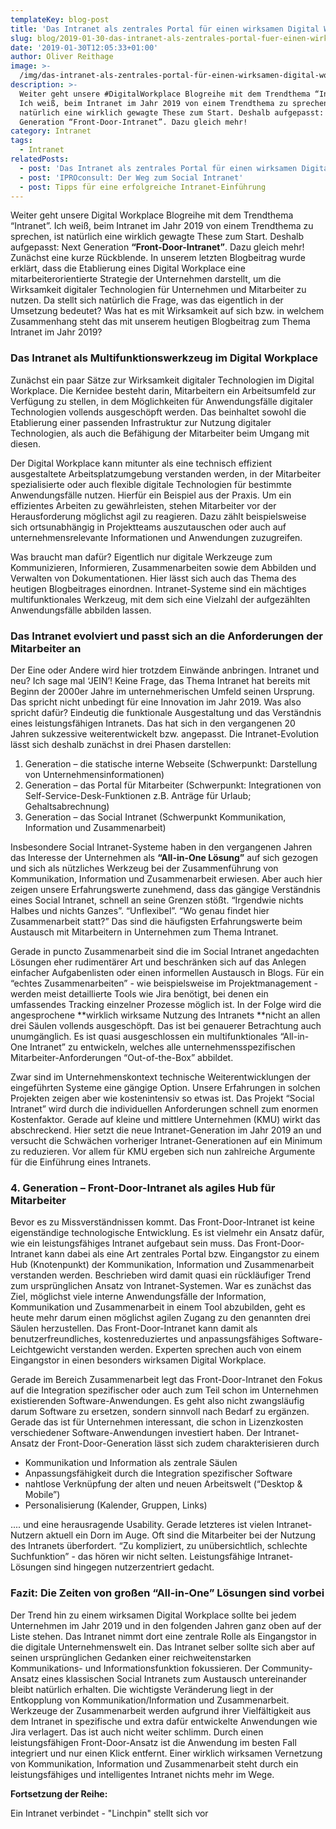 ```yaml
---
templateKey: blog-post
title: 'Das Intranet als zentrales Portal für einen wirksamen Digital Workplace '
slug: blog/2019-01-30-das-intranet-als-zentrales-portal-fuer-einen-wirksamen-digital-workplace
date: '2019-01-30T12:05:33+01:00'
author: Oliver Reithage
image: >-
  /img/das-intranet-als-zentrales-portal-für-einen-wirksamen-digital-workplace-2-.jpg
description: >-
  Weiter geht unsere #DigitalWorkplace Blogreihe mit dem Trendthema “Intranet”.
  Ich weiß, beim Intranet im Jahr 2019 von einem Trendthema zu sprechen, ist
  natürlich eine wirklich gewagte These zum Start. Deshalb aufgepasst: Next
  Generation “Front-Door-Intranet”. Dazu gleich mehr! 
category: Intranet
tags:
  - Intranet
relatedPosts:
  - post: 'Das Intranet als zentrales Portal für einen wirksamen Digital Workplace '
  - post: 'IPROconsult: Der Weg zum Social Intranet'
  - post: Tipps für eine erfolgreiche Intranet-Einführung
---
```

Weiter geht unsere Digital Workplace Blogreihe mit dem Trendthema “Intranet”. Ich weiß, beim Intranet im Jahr 2019 von einem Trendthema zu sprechen, ist natürlich eine wirklich gewagte These zum Start. Deshalb aufgepasst: Next Generation **“Front-Door-Intranet”**. Dazu gleich mehr! Zunächst eine kurze Rückblende. In unserem letzten Blogbeitrag wurde erklärt, dass die Etablierung eines Digital Workplace eine mitarbeiterorientierte Strategie der Unternehmen darstellt, um die Wirksamkeit digitaler Technologien für Unternehmen und Mitarbeiter zu nutzen. Da stellt sich natürlich die Frage, was das eigentlich in der Umsetzung bedeutet? Was hat es mit Wirksamkeit auf sich bzw. in welchem Zusammenhang steht das mit unserem heutigen Blogbeitrag zum Thema Intranet im Jahr 2019?

### Das Intranet als Multifunktionswerkzeug im Digital Workplace

Zunächst ein paar Sätze zur Wirksamkeit digitaler Technologien im Digital Workplace. Die Kernidee besteht darin, Mitarbeitern ein Arbeitsumfeld zur Verfügung zu stellen, in dem Möglichkeiten für Anwendungsfälle digitaler Technologien vollends ausgeschöpft werden. Das beinhaltet sowohl die Etablierung einer passenden Infrastruktur zur Nutzung digitaler Technologien, als auch die Befähigung der Mitarbeiter beim Umgang mit diesen.

Der Digital Workplace kann mitunter als eine technisch effizient ausgestaltete Arbeitsplatzumgebung verstanden werden, in der Mitarbeiter spezialisierte oder auch flexible digitale Technologien für bestimmte Anwendungsfälle nutzen. Hierfür ein Beispiel aus der Praxis. Um ein effizientes Arbeiten zu gewährleisten, stehen Mitarbeiter vor der Herausforderung möglichst agil zu reagieren. Dazu zählt beispielsweise sich ortsunabhängig in Projektteams auszutauschen oder auch auf unternehmensrelevante Informationen und Anwendungen zuzugreifen. 

Was braucht man dafür? Eigentlich nur digitale Werkzeuge zum Kommunizieren, Informieren, Zusammenarbeiten sowie dem Abbilden und Verwalten von Dokumentationen. Hier lässt sich auch das Thema des heutigen Blogbeitrages einordnen. Intranet-Systeme sind ein mächtiges multifunktionales Werkzeug, mit dem sich eine Vielzahl der aufgezählten Anwendungsfälle abbilden lassen. 

### Das Intranet evolviert und passt sich an die Anforderungen der Mitarbeiter an

Der Eine oder Andere wird hier trotzdem Einwände anbringen. Intranet und neu? Ich sage mal ‘JEIN’! Keine Frage, das Thema Intranet hat bereits mit Beginn der 2000er Jahre im unternehmerischen Umfeld seinen Ursprung. Das spricht nicht unbedingt für eine Innovation im Jahr 2019. Was also spricht dafür? Eindeutig die funktionale Ausgestaltung und das Verständnis eines leistungsfähigen Intranets. Das hat sich in den vergangenen 20 Jahren sukzessive weiterentwickelt bzw. angepasst. Die Intranet-Evolution lässt sich deshalb zunächst in drei Phasen darstellen: 

1. Generation – die statische interne Webseite (Schwerpunkt: Darstellung von Unternehmensinformationen)                                                                                                                                              
2. Generation – das Portal für Mitarbeiter (Schwerpunkt: Integrationen von Self-Service-Desk-Funktionen z.B. Anträge für Urlaub; Gehaltsabrechnung)                                                    
3. Generation – das Social Intranet (Schwerpunkt Kommunikation, Information und Zusammenarbeit)

Insbesondere Social Intranet-Systeme haben in den vergangenen Jahren das Interesse der Unternehmen als **“All-in-One Lösung”** auf sich gezogen und sich als nützliches Werkzeug bei der Zusammenführung von Kommunikation, Information und Zusammenarbeit erwiesen. Aber auch hier zeigen unsere Erfahrungswerte zunehmend, dass das gängige Verständnis eines Social Intranet, schnell an seine Grenzen stößt. “Irgendwie nichts Halbes und nichts Ganzes”. “Unflexibel”. “Wo genau findet hier Zusammenarbeit statt?” Das sind die häufigsten Erfahrungswerte beim Austausch mit Mitarbeitern in Unternehmen zum Thema Intranet. 

Gerade in puncto Zusammenarbeit sind die im Social Intranet angedachten Lösungen eher rudimentärer Art und beschränken sich auf das Anlegen einfacher Aufgabenlisten oder einen informellen Austausch in Blogs. Für ein “echtes Zusammenarbeiten” - wie beispielsweise im Projektmanagement - werden meist detaillierte Tools wie Jira benötigt, bei denen ein umfassendes Tracking einzelner Prozesse möglich ist. In der Folge wird die angesprochene **wirklich wirksame Nutzung des Intranets **nicht an allen drei Säulen vollends ausgeschöpft. Das ist bei genauerer Betrachtung auch unumgänglich. Es ist quasi ausgeschlossen ein multifunktionales “All-in-One Intranet” zu entwickeln, welches alle unternehmensspezifischen Mitarbeiter-Anforderungen “Out-of-the-Box” abbildet. 

Zwar sind im Unternehmenskontext technische Weiterentwicklungen der eingeführten Systeme eine gängige Option. Unsere Erfahrungen in solchen Projekten zeigen aber wie kostenintensiv so etwas ist. Das Projekt “Social Intranet” wird durch die individuellen Anforderungen schnell zum enormen Kostenfaktor. Gerade auf kleine und mittlere Unternehmen (KMU) wirkt das abschreckend. Hier setzt die neue Intranet-Generation im Jahr 2019 an und versucht die Schwächen vorheriger Intranet-Generationen auf ein Minimum zu reduzieren. Vor allem für KMU ergeben sich nun zahlreiche Argumente für die Einführung eines Intranets. 

### 4. Generation – Front-Door-Intranet als agiles Hub für Mitarbeiter

Bevor es zu Missverständnissen kommt. Das Front-Door-Intranet ist keine eigenständige technologische Entwicklung. Es ist vielmehr ein Ansatz dafür, wie ein leistungsfähiges Intranet aufgebaut sein muss. Das Front-Door-Intranet kann dabei als eine Art zentrales Portal bzw. Eingangstor zu einem Hub (Knotenpunkt) der Kommunikation, Information und Zusammenarbeit verstanden werden. Beschrieben wird damit quasi ein rückläufiger Trend zum ursprünglichen Ansatz von Intranet-Systemen. War es zunächst das Ziel, möglichst viele interne Anwendungsfälle der Information, Kommunikation und Zusammenarbeit in einem Tool abzubilden, geht es heute mehr darum einen möglichst agilen Zugang zu den genannten drei Säulen herzustellen. Das Front-Door-Intranet kann damit als benutzerfreundliches, kostenreduziertes und anpassungsfähiges Software-Leichtgewicht verstanden werden. Experten sprechen auch von einem Eingangstor in einen besonders wirksamen Digital Workplace. 

Gerade im Bereich Zusammenarbeit legt das Front-Door-Intranet den Fokus auf die Integration spezifischer oder auch zum Teil schon im Unternehmen existierenden Software-Anwendungen. Es geht also nicht zwangsläufig darum Software zu ersetzen, sondern sinnvoll nach Bedarf zu ergänzen. Gerade das ist für Unternehmen interessant, die schon in Lizenzkosten verschiedener Software-Anwendungen investiert haben. Der Intranet-Ansatz der Front-Door-Generation lässt sich zudem charakterisieren durch 

* Kommunikation und Information als zentrale Säulen 
* Anpassungsfähigkeit durch die Integration spezifischer Software 
* nahtlose Verknüpfung der alten und neuen Arbeitswelt (“Desktop & Mobile”) 
* Personalisierung (Kalender, Gruppen, Links)

.... und eine herausragende Usability. Gerade letzteres ist vielen Intranet-Nutzern aktuell ein Dorn im Auge. Oft sind die Mitarbeiter bei der Nutzung des Intranets überfordert. “Zu kompliziert, zu unübersichtlich, schlechte Suchfunktion” - das hören wir nicht selten. Leistungsfähige Intranet-Lösungen sind hingegen nutzerzentriert gedacht. 

### Fazit: Die Zeiten von großen “All-in-One” Lösungen sind vorbei

Der Trend hin zu einem wirksamen Digital Workplace sollte bei jedem Unternehmen im Jahr 2019 und in den folgenden Jahren ganz oben auf der Liste stehen. Das Intranet nimmt dort eine zentrale Rolle als Eingangstor in die digitale Unternehmenswelt ein. Das Intranet selber sollte sich aber auf seinen ursprünglichen Gedanken einer reichweitenstarken Kommunikations- und Informationsfunktion fokussieren. Der Community-Ansatz eines klassischen Social Intranets zum Austausch untereinander bleibt natürlich erhalten. Die wichtigste Veränderung liegt in der Entkopplung von Kommunikation/Information und Zusammenarbeit. Werkzeuge der Zusammenarbeit werden aufgrund ihrer Vielfältigkeit aus dem Intranet in spezifische und extra dafür entwickelte Anwendungen wie Jira verlagert. Das ist auch nicht weiter schlimm. Durch einen leistungsfähigen Front-Door-Ansatz ist die Anwendung im besten Fall integriert und nur einen Klick entfernt. Einer wirklich wirksamen Vernetzung von Kommunikation, Information und Zusammenarbeit steht durch ein leistungsfähiges und intelligentes Intranet nichts mehr im Wege.

**Fortsetzung der Reihe:**

Ein Intranet verbindet - "Linchpin" stellt sich vor
